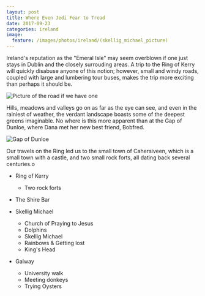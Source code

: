 ```yaml
---
layout: post
title: Where Even Jedi Fear to Tread
date: 2017-09-23
categories: ireland
image:
  feature: /images/photos/ireland/(skellig_michael_picture)
---
```


Ireland's reputation as the "Emeral Isle" may seem overblown if one just stays in Dublin and the closely surrouding areas. A trip to the Ring of Kerry will quickly disabuse anyone of this notion; however, small and windy roads, coupled with large and lumbering tour buses, makes the trip more exciting than perhaps it should be.

![Picture of the road if we have one](/images/photos/ireland/road)

Hills, meadows and valleys go on as far as the eye can see, and even in the rainiest of weather, the verdant landscape boasts some of the deepest greens imaginable. No where is this more apparent than at the Gap of Dunloe, where Dana met her new best friend, Bobfred.

![Gap of Dunloe](/images/photos/ireland/dunloe)

Our travels on the Ring led us to the small town of Cahersiveen, which is a small town with a castle, and two small rock forts, all dating back several centuries.o

- Ring of Kerry
  - Two rock forts
- The Shire Bar

- Skellig Michael
  - Church of Praying to Jesus
  - Dolphins
  - Skellig Michael
  - Rainbows & Getting lost
  - King's Head

- Galway
  - University walk
  - Meeting donkeys
  - Trying Oysters